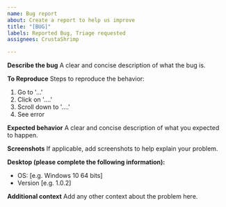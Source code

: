 ```yaml
---
name: Bug report
about: Create a report to help us improve
title: "[BUG]"
labels: Reported Bug, Triage requested
assignees: CrustaShrimp

---
```


**Describe the bug**
A clear and concise description of what the bug is.

**To Reproduce**
Steps to reproduce the behavior:
1. Go to '...'
2. Click on '....'
3. Scroll down to '....'
4. See error

**Expected behavior**
A clear and concise description of what you expected to happen.

**Screenshots**
If applicable, add screenshots to help explain your problem.

**Desktop (please complete the following information):**
 - OS: [e.g. Windows 10 64 bits]
 - Version [e.g. 1.0.2]

**Additional context**
Add any other context about the problem here.
